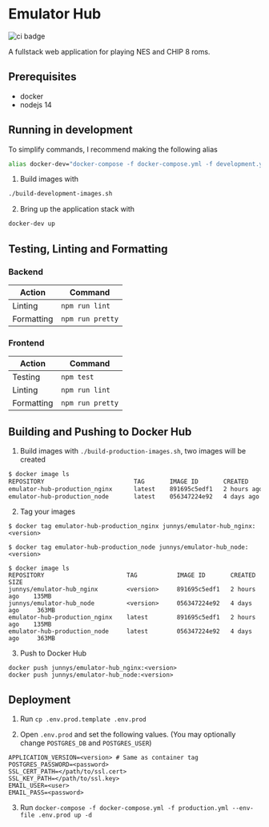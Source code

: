 # Emulator Hub
![ci badge](https://github.com/junnys6018/Emulator-Hub/actions/workflows/test.yml/badge.svg)

A fullstack web application for playing NES and CHIP 8 roms.

## Prerequisites
- docker
- nodejs 14

## Running in development

To simplify commands, I recommend making the following alias

```bash
alias docker-dev="docker-compose -f docker-compose.yml -f development.yml --env-file .env.dev"
```

1. Build images with

```bash
./build-development-images.sh
```

2. Bring up the application stack with

```bash
docker-dev up
```

## Testing, Linting and Formatting

### Backend

| Action     | Command          |
|------------|------------------|
| Linting    | `npm run lint`   |
| Formatting | `npm run pretty` |

### Frontend

| Action     | Command          |
|------------|------------------|
| Testing    | `npm test`       |
| Linting    | `npm run lint`   |
| Formatting | `npm run pretty` |

## Building and Pushing to Docker Hub

1. Build images with `./build-production-images.sh`, two images will be created

```bash
$ docker image ls
REPOSITORY                         TAG       IMAGE ID       CREATED        SIZE
emulator-hub-production_nginx      latest    891695c5edf1   2 hours ago    135MB
emulator-hub-production_node       latest    056347224e92   4 days ago     363MB
```

2. Tag your images

```
$ docker tag emulator-hub-production_nginx junnys/emulator-hub_nginx:<version>

$ docker tag emulator-hub-production_node junnys/emulator-hub_node:<version>

$ docker image ls
REPOSITORY                       TAG           IMAGE ID       CREATED        SIZE
junnys/emulator-hub_nginx        <version>     891695c5edf1   2 hours ago    135MB
junnys/emulator-hub_node         <version>     056347224e92   4 days ago     363MB
emulator-hub-production_nginx    latest        891695c5edf1   2 hours ago    135MB
emulator-hub-production_node     latest        056347224e92   4 days ago     363MB
```

3. Push to Docker Hub

```
docker push junnys/emulator-hub_nginx:<version>
docker push junnys/emulator-hub_node:<version>
```

## Deployment

1. Run `cp .env.prod.template .env.prod`

2. Open `.env.prod` and set the following values. (You may optionally change `POSTGRES_DB` and `POSTGRES_USER`)
```env
APPLICATION_VERSION=<version> # Same as container tag
POSTGRES_PASSWORD=<password>
SSL_CERT_PATH=</path/to/ssl.cert>
SSL_KEY_PATH=</path/to/ssl.key>
EMAIL_USER=<user>
EMAIL_PASS=<password>
```

3. Run `docker-compose -f docker-compose.yml -f production.yml --env-file .env.prod up -d`
